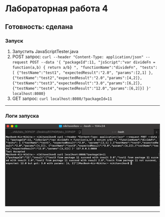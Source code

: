 # Лабораторная работа 4

## Готовность: сделана

### Запуск

1. Запустить JavaScriptTester.java
2. POST запрос:
		```curl --header "Content-Type: application/json" --request POST --data '{ "packageId":11, "jsScript":"var divideFn = function(a,b) { return a/b} ", "functionName":"divideFn", "tests": [ {"testName":"test1", "expectedResult":"2.0", "params":[2,1] },{"testName":"test2","expectedResult":"2.0","params":[4,2]}, {"testName":"test3","expectedResult":"3.0","params":[6,2]},{"testName":"test4","expectedResult":"12.0","params":[6,2]}] }' localhost:8080}```
3. GET запрос:
		```curl localhost:8080/?packageId=11```


***

 ### Логи запуска

 ![Image alt](https://github.com/VolkovNik/labs_DOPADP/raw/main/lab4/JavaScriptTester/log.png)

***

